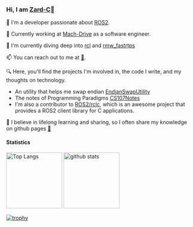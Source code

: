 ### Hi, I am [Zard-C](https://github.com/Zard-C)👋

🌱 I'm a developer passionate about [ROS2](https://github.com/ros2).

💼 Currently working at [Mach-Drive](http://www.mach-drive.com/) as a software engineer.

 🔭 I'm currently diving deep into [rcl](https://github.com/ros2/rcl) and [rmw_fastrtps](https://github.com/ros2/rmw_fastrtps)
  
📫 You can reach out to me at [📧](patrick.zhang5233@gmail.com).

🔍 Here, you'll find the projects I'm involved in, the code I write, and my thoughts on technology.

- An utility that helps me swap endian [EndianSwapUtility](https://github.com/Zard-C/EndianSwapUtility)
- The notes of Programming Paradigms [CS107Notes](https://zard-c.github.io/CS107/)
- I'm also a contributor to [ROS2/rclc](https://github.com/ros2/rclc), which is an awesome project that provides a ROS2 client library for C applications.

📖 I believe in lifelong learning and sharing, so I often share my knowledge on github pages [🚀](https://zard-c.github.io/CS107/)

#### Statistics

<p align="left"> 
  <img alt="Top Langs" height="150px" src="https://github-readme-stats-git-masterrstaa-rickstaa.vercel.app/api/top-langs/?username=Zard-C&layout=compact&show_icons=true&theme=radical" />
  <img alt="github stats" height="150px" src="https://github-readme-stats-git-masterrstaa-rickstaa.vercel.app/api?username=Zard-C&theme=radical&show_icons=ture" />
</p>

[![trophy](https://github-profile-trophy.vercel.app/?username=Zard-C&theme=radical&column=7
)](https://github.com/ryo-ma/github-profile-trophy)
